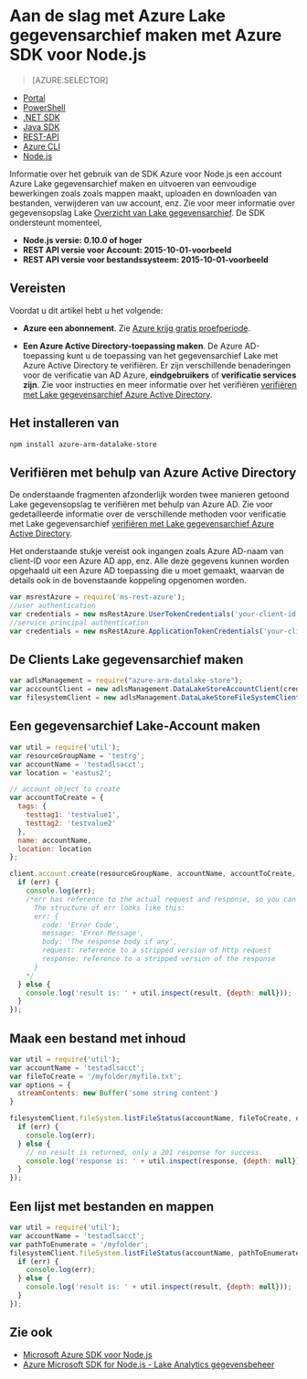 <properties 
   pageTitle="Aan de slag met Azure Lake gegevensarchieven met Azure SDK voor Node.js | Microsoft Azure"
   description="Informatie over het werken met Lake gegevensarchief accounts en het bestandssysteem met Node.js." 
   services="data-lake-store" 
   documentationCenter="" 
   authors="nitinme" 
   manager="jhubbard" 
   editor="cgronlun"/>
 
<tags
   ms.service="data-lake-store"
   ms.devlang="na"
   ms.topic="article"
   ms.tgt_pltfrm="na"
   ms.workload="big-data" 
   ms.date="09/27/2016"
   ms.author="nitinme"/>

# <a name="get-started-with-azure-data-lake-store-using-azure-sdk-for-nodejs"></a>Aan de slag met Azure Lake gegevensarchief maken met Azure SDK voor Node.js

> [AZURE.SELECTOR]
- [Portal](data-lake-store-get-started-portal.md)
- [PowerShell](data-lake-store-get-started-powershell.md)
- [.NET SDK](data-lake-store-get-started-net-sdk.md)
- [Java SDK](data-lake-store-get-started-java-sdk.md)
- [REST-API](data-lake-store-get-started-rest-api.md)
- [Azure CLI](data-lake-store-get-started-cli.md)
- [Node.js](data-lake-store-manage-use-nodejs.md)


Informatie over het gebruik van de SDK Azure voor Node.js een account Azure Lake gegevensarchief maken en uitvoeren van eenvoudige bewerkingen zoals zoals mappen maakt, uploaden en downloaden van bestanden, verwijderen van uw account, enz. Zie voor meer informatie over gegevensopslag Lake [Overzicht van Lake gegevensarchief](data-lake-store-overview.md). De SDK ondersteunt momenteel,

  *  **Node.js versie: 0.10.0 of hoger**
  *  **REST API versie voor Account: 2015-10-01-voorbeeld**
  *  **REST API versie voor bestandssysteem: 2015-10-01-voorbeeld**

## <a name="prerequisites"></a>Vereisten

Voordat u dit artikel hebt u het volgende:

- **Azure een abonnement**. Zie [Azure krijg gratis proefperiode](https://azure.microsoft.com/pricing/free-trial/).

- **Een Azure Active Directory-toepassing maken**. De Azure AD-toepassing kunt u de toepassing van het gegevensarchief Lake met Azure Active Directory te verifiëren. Er zijn verschillende benaderingen voor de verificatie van AD Azure, **eindgebruikers** of **verificatie services zijn**. Zie voor instructies en meer informatie over het verifiëren [verifiëren met Lake gegevensarchief Azure Active Directory](data-lake-store-authenticate-using-active-directory.md).

## <a name="how-to-install"></a>Het installeren van

```bash
npm install azure-arm-datalake-store
```

## <a name="authenticate-using-azure-active-directory"></a>Verifiëren met behulp van Azure Active Directory

De onderstaande fragmenten afzonderlijk worden twee manieren getoond Lake gegevensopslag te verifiëren met behulp van Azure AD. Zie voor gedetailleerde informatie over de verschillende methoden voor verificatie met Lake gegevensarchief [verifiëren met Lake gegevensarchief Azure Active Directory](data-lake-store-authenticate-using-active-directory.md).

Het onderstaande stukje vereist ook ingangen zoals Azure AD-naam van client-ID voor een Azure AD app, enz. Alle deze gegevens kunnen worden opgehaald uit een Azure AD toepassing die u moet gemaakt, waarvan de details ook in de bovenstaande koppeling opgenomen worden.

 ```javascript
 var msrestAzure = require('ms-rest-azure');
 //user authentication
 var credentials = new msRestAzure.UserTokenCredentials('your-client-id', 'your-domain', 'your-username', 'your-password', 'your-redirect-uri');
 //service principal authentication
 var credentials = new msRestAzure.ApplicationTokenCredentials('your-client-id', 'your-domain', 'your-secret');
 ```

## <a name="create-the-data-lake-store-clients"></a>De Clients Lake gegevensarchief maken

```javascript
var adlsManagement = require("azure-arm-datalake-store");
var acccountClient = new adlsManagement.DataLakeStoreAccountClient(credentials, "your-subscription-id");
var filesystemClient = new adlsManagement.DataLakeStoreFileSystemClient(credentials);
```

## <a name="create-a-data-lake-store-account"></a>Een gegevensarchief Lake-Account maken

```javascript
var util = require('util');
var resourceGroupName = 'testrg';
var accountName = 'testadlsacct';
var location = 'eastus2';

// account object to create
var accountToCreate = {
  tags: {
    testtag1: 'testvalue1',
    testtag2: 'testvalue2'
  },
  name: accountName,
  location: location
};

client.account.create(resourceGroupName, accountName, accountToCreate, function (err, result, request, response) {
  if (err) {
    console.log(err);
    /*err has reference to the actual request and response, so you can see what was sent and received on the wire.
      The structure of err looks like this:
      err: {
        code: 'Error Code',
        message: 'Error Message',
        body: 'The response body if any',
        request: reference to a stripped version of http request
        response: reference to a stripped version of the response
      }
    */
  } else {
    console.log('result is: ' + util.inspect(result, {depth: null}));
  }
});
```

## <a name="create-a-file-with-content"></a>Maak een bestand met inhoud
```javascript
var util = require('util');
var accountName = 'testadlsacct';
var fileToCreate = '/myfolder/myfile.txt';
var options = {
  streamContents: new Buffer('some string content')
}

filesystemClient.fileSystem.listFileStatus(accountName, fileToCreate, options, function (err, result, request, response) {
  if (err) {
    console.log(err);
  } else {
    // no result is returned, only a 201 response for success.
    console.log('response is: ' + util.inspect(response, {depth: null}));
  }
});
```

## <a name="get-a-list-of-files-and-folders"></a>Een lijst met bestanden en mappen

```javascript
var util = require('util');
var accountName = 'testadlsacct';
var pathToEnumerate = '/myfolder';
filesystemClient.fileSystem.listFileStatus(accountName, pathToEnumerate, function (err, result, request, response) {
  if (err) {
    console.log(err);
  } else {
    console.log('result is: ' + util.inspect(result, {depth: null}));
  }
});
```

## <a name="see-also"></a>Zie ook

- [Microsoft Azure SDK voor Node.js](https://github.com/azure/azure-sdk-for-node)
- [Azure Microsoft SDK for Node.js - Lake Analytics gegevensbeheer](https://www.npmjs.com/package/azure-arm-datalake-analytics)
